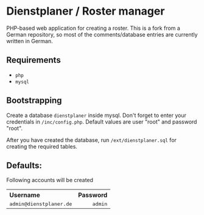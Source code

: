 Dienstplaner / Roster manager
===========
PHP-based web application for creating a roster. This is a fork from a German repository, so most of the comments/database entries are currently written in German.


Requirements
------------
- `php`
- `mysql`

Bootstrapping
------------

Create a database `dienstplaner` inside mysql. Don't forget to enter your credentials in `/inc/config.php`. 
Default values are user "root" and password "root".

After you have created the database, run `/ext/dienstplaner.sql` for creating the required tables.

Defaults:
-------
Following accounts will be created
<table>
  <tr>
    <th align=left>Username</th>
    <th>Password</th>
  </tr>
  <tr>
    <td><tt>admin@dienstplaner.de</tt></td>
    <td align=right><tt>admin</tt></td>
  </tr>
</table>

